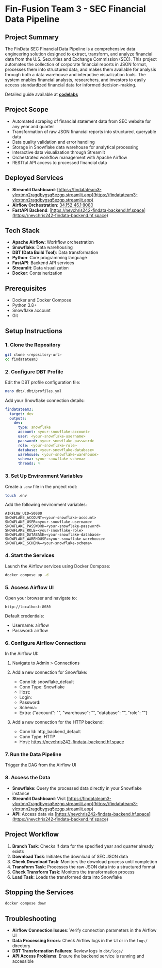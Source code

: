 # Fin-Fusion Team 3 - SEC Financial Data Pipeline

## Project Summary

The FinData SEC Financial Data Pipeline is a comprehensive data engineering solution designed to extract, transform, and analyze financial data from the U.S. Securities and Exchange Commission (SEC). This project automates the collection of corporate financial reports in JSON format, processes them into structured data, and makes them available for analysis through both a data warehouse and interactive visualization tools. The system enables financial analysts, researchers, and investors to easily access standardized financial data for informed decision-making.

Detailed guide available at [**codelabs**](https://codelabs-preview.appspot.com/?file_id=1tOHmsV6Y-T9I_fWOGeXFZ7c8S-rG_hSdUmV2feef4P4#0)

## Project Scope

- Automated scraping of financial statement data from SEC website for any year and quarter
- Transformation of raw JSON financial reports into structured, queryable data
- Data quality validation and error handling
- Storage in Snowflake data warehouse for analytical processing
- Interactive data visualization through Streamlit
- Orchestrated workflow management with Apache Airflow
- RESTful API access to processed financial data

## Deployed Services

- **Streamlit Dashboard**: [https://findatateam3-ylcxtmn2ragdbygsq5ezgp.streamlit.app](https://findatateam3-ylcxtmn2ragdbygsq5ezgp.streamlit.app)
- **Airflow Orchestration**: [34.152.46.1:8080](http://34.152.46.1:8080)
- **FastAPI Backend**: [https://nevchris242-findata-backend.hf.space](https://nevchris242-findata-backend.hf.space)

## Tech Stack

- **Apache Airflow**: Workflow orchestration
- **Snowflake**: Data warehousing
- **DBT (Data Build Tool)**: Data transformation
- **Python**: Core programming language
- **FastAPI**: Backend API services
- **Streamlit**: Data visualization
- **Docker**: Containerization

## Prerequisites

- Docker and Docker Compose
- Python 3.8+
- Snowflake account
- Git

## Setup Instructions

### 1. Clone the Repository

```bash
git clone <repository-url>
cd findatateam3
```

### 2. Configure DBT Profile

Edit the DBT profile configuration file:

```bash
nano dbt/.dbt/profiles.yml
```

Add your Snowflake connection details:

```yaml
findatateam3:
  target: dev
  outputs:
    dev:
      type: snowflake
      account: <your-snowflake-account>
      user: <your-snowflake-username>
      password: <your-snowflake-password>
      role: <your-snowflake-role>
      database: <your-snowflake-database>
      warehouse: <your-snowflake-warehouse>
      schema: <your-snowflake-schema>
      threads: 4
```

### 3. Set Up Environment Variables

Create a `.env` file in the project root:

```bash
touch .env
```

Add the following environment variables:

```
AIRFLOW_UID=50000
SNOWFLAKE_ACCOUNT=<your-snowflake-account>
SNOWFLAKE_USER=<your-snowflake-username>
SNOWFLAKE_PASSWORD=<your-snowflake-password>
SNOWFLAKE_ROLE=<your-snowflake-role>
SNOWFLAKE_DATABASE=<your-snowflake-database>
SNOWFLAKE_WAREHOUSE=<your-snowflake-warehouse>
SNOWFLAKE_SCHEMA=<your-snowflake-schema>
```

### 4. Start the Services

Launch the Airflow services using Docker Compose:

```bash
docker compose up -d
```

### 5. Access Airflow UI

Open your browser and navigate to:

```
http://localhost:8080
```

Default credentials:

- Username: airflow
- Password: airflow

### 6. Configure Airflow Connections

In the Airflow UI:

1. Navigate to Admin > Connections
2. Add a new connection for Snowflake:

   - Conn Id: snowflake_default
   - Conn Type: Snowflake
   - Host: <your-snowflake-account>
   - Login: <your-snowflake-username>
   - Password: <your-snowflake-password>
   - Schema: <your-snowflake-schema>
   - Extra: {"account": "<your-snowflake-account>", "warehouse": "<your-snowflake-warehouse>", "database": "<your-snowflake-database>", "role": "<your-snowflake-role>"}

3. Add a new connection for the HTTP backend:
   - Conn Id: http_backend_default
   - Conn Type: HTTP
   - Host: https://nevchris242-findata-backend.hf.space

### 7. Run the Data Pipeline

Trigger the DAG from the Airflow UI

### 8. Access the Data

- **Snowflake**: Query the processed data directly in your Snowflake instance
- **Streamlit Dashboard**: Visit [https://findatateam3-ylcxtmn2ragdbygsq5ezgp.streamlit.app](https://findatateam3-ylcxtmn2ragdbygsq5ezgp.streamlit.app)
- **API**: Access data via [https://nevchris242-findata-backend.hf.space](https://nevchris242-findata-backend.hf.space)

## Project Workflow

1. **Branch Task**: Checks if data for the specified year and quarter already exists
2. **Download Task**: Initiates the download of SEC JSON data
3. **Check Download Task**: Monitors the download process until completion
4. **Transform Task**: Processes the raw JSON data into a structured format
5. **Check Transform Task**: Monitors the transformation process
6. **Load Task**: Loads the transformed data into Snowflake

## Stopping the Services

```bash
docker compose down
```

## Troubleshooting

- **Airflow Connection Issues**: Verify connection parameters in the Airflow UI
- **Data Processing Errors**: Check Airflow logs in the UI or in the `logs/` directory
- **DBT Transformation Failures**: Review logs in `dbt/logs/`
- **API Access Problems**: Ensure the backend service is running and accessible
